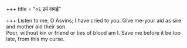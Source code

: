 +++
title = "०६ इयं वामह्वे"

+++
Listen to me, O Asvins; I have cried to you. Give me-your aid as sire and mother aid their son.  
     Poor, without kin or friend or ties of blood am I. Save me before it be too late, from this my curse.